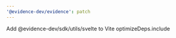 ```yaml
---
'@evidence-dev/evidence': patch
---
```


Add @evidence-dev/sdk/utils/svelte to Vite optimizeDeps.include
